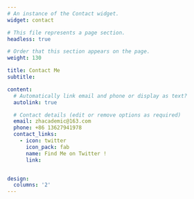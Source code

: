 ```yaml
---
# An instance of the Contact widget.
widget: contact

# This file represents a page section.
headless: true

# Order that this section appears on the page.
weight: 130

title: Contact Me
subtitle:

content:
  # Automatically link email and phone or display as text?
  autolink: true

  # Contact details (edit or remove options as required)
  email: zhacademic@163.com
  phone: +86 13627941978
  contact_links:
    - icon: twitter
      icon_pack: fab
      name: Find Me on Twitter !
      link:


design:
  columns: '2'
---
```

